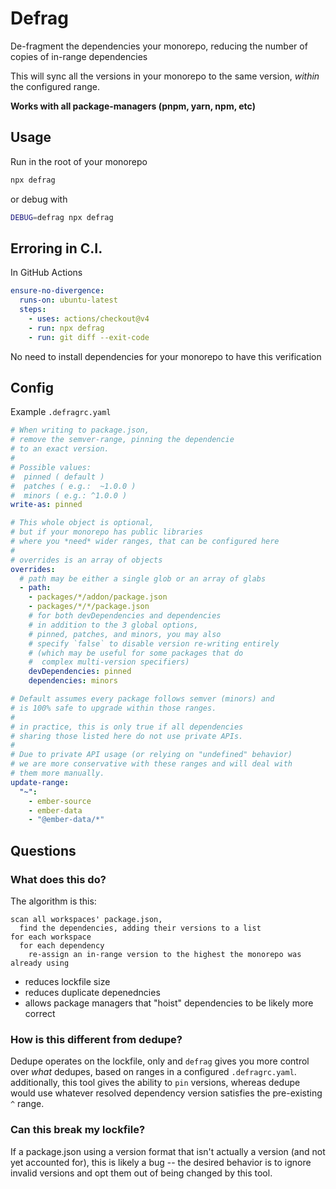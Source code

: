 # Defrag

De-fragment the dependencies your monorepo, reducing the number of copies of in-range dependencies 

This will sync all the versions in your monorepo to the same version, _within_ the configured range.

**Works with all package-managers (pnpm, yarn, npm, etc)**

## Usage

Run in the root of your monorepo

```bash
npx defrag
```

or debug with

```bash
DEBUG=defrag npx defrag
```

## Erroring in C.I.

In GitHub Actions

```yaml
ensure-no-divergence:
  runs-on: ubuntu-latest
  steps:
    - uses: actions/checkout@v4
    - run: npx defrag
    - run: git diff --exit-code
```

No need to install dependencies for your monorepo to have this verification

## Config

Example `.defragrc.yaml`

```yaml
# When writing to package.json,
# remove the semver-range, pinning the dependencie
# to an exact version.
#
# Possible values:
#  pinned ( default )
#  patches ( e.g.:  ~1.0.0 )
#  minors ( e.g.: ^1.0.0 )
write-as: pinned 

# This whole object is optional, 
# but if your monorepo has public libraries
# where you *need* wider ranges, that can be configured here
# 
# overrides is an array of objects
overrides:
  # path may be either a single glob or an array of glabs
  - path: 
    - packages/*/addon/package.json
    - packages/*/*/package.json
    # for both devDependencies and dependencies
    # in addition to the 3 global options, 
    # pinned, patches, and minors, you may also
    # specify `false` to disable version re-writing entirely
    # (which may be useful for some packages that do 
    #  complex multi-version specifiers)
    devDependencies: pinned
    dependencies: minors 

# Default assumes every package follows semver (minors) and
# is 100% safe to upgrade within those ranges.
#
# in practice, this is only true if all dependencies
# sharing those listed here do not use private APIs.
#
# Due to private API usage (or relying on "undefined" behavior)
# we are more conservative with these ranges and will deal with
# them more manually.
update-range:
  "~":
    - ember-source
    - ember-data
    - "@ember-data/*"
```

## Questions

### What does this do?

The algorithm is this:
```
scan all workspaces' package.json,
  find the dependencies, adding their versions to a list
for each workspace
  for each dependency
    re-assign an in-range version to the highest the monorepo was already using
```
- reduces lockfile size
- reduces duplicate depenedncies
- allows package managers that "hoist" dependencies to be likely more correct

### How is this different from dedupe?

Dedupe operates on the lockfile, only and `defrag` gives you more control over _what_ dedupes, based on ranges in a configured `.defragrc.yaml`.
additionally, this tool gives the ability to `pin` versions, whereas dedupe would use whatever resolved dependency version satisfies the pre-existing `^` range.

### Can this break my lockfile? 

If a package.json using a version format that isn't actually a version (and not yet accounted for), this is likely a bug -- the desired behavior is to ignore invalid versions and opt them out of being changed by this tool.
